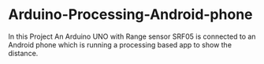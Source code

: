 # Arduino-Processing-Android-phone
In this Project An Arduino UNO with Range sensor SRF05 is connected to an Android phone which is running a processing based app to show the distance.
